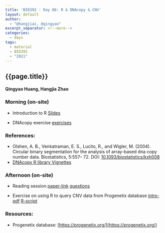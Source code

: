 ```yaml
---
title: 'BIO392 - Day 08: R & DNAcopy & CNV'
layout: default
author:
  - "@hangjiaz, @qingyao"
excerpt_separator: <!--more-->
categories:
  - days
tags:
  - material
  - BIO392
  - "2021"
---
```


## {{page.title}}
####  Qingyao Huang, Hangjia Zhao

### Morning (on-site)

* Introduction to R [Slides](../../../course-material/2021/2021-10-01-day-08/2021-10-01-familiarize_with_R.pdf)

* DNAcopy exercise [exercises](../../../course-material/2021/2021-10-01-day-08/DNAcopy_segmentation_exercise.r)

### References:
* Olshen, A. B., Venkatraman, E. S., Lucito, R., and Wigler, M. (2004). Circular binary segmentation for the analysis of array-based dna copy number data. Biostatistics, 5:557– 72. DOI: [10.1093/biostatistics/kxh008](https://doi.org/10.1093/biostatistics/kxh008)
* [DNAcopy R library Vignettes](http://www.bioconductor.org/packages/release/bioc/vignettes/DNAcopy/inst/doc/DNAcopy.pdf)
### Afternoon (on-site)

* Reading session [paper-link](https://www.nature.com/articles/nrg3871)   [questions](../../../course-material/2021/2021-10-01-day-08/2021-10-01-BIO392-reading-session.pdf)

* Exercise on using R to query CNV data from Progenetix database [intro-pdf](../../../course-material/2021/2021-10-01-day-08/2021-10-01-BIO392-CNV-freq.pdf)      [R-script](../../../course-material/2021/2021-10-01-day-08/2021-10-01-BIO392-CNV-freq.Rmd)


### Resources:

* Progenetix database: [https://progenetix.org/](https://progenetix.org/)
